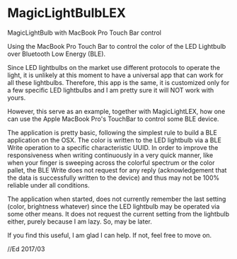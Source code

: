 # MagicLightBulbLEX
MagicLightBulb with MacBook Pro Touch Bar control

Using the MacBook Pro Touch Bar to control the color of the LED Lightbulb over Bluetooth Low Energy (BLE).

Since LED lightbulbs on the market use different protocols to operate the light, it is unlikely at this moment to have a universal app that can work for all these lightbulbs. Therefore, this app is the same, it is customized only for a few specific LED lightbulbs and I am pretty sure it will NOT work with yours.

However, this serve as an example, together with MagicLightLEX, how one can use the Apple MacBook Pro's TouchBar to control some BLE device.

The application is pretty basic, following the simplest rule to build a BLE application on the OSX. The color is written to the LED lightbulb via a BLE Write operation to a specific characteristic UUID. In order to improve the responsiveness when writing continuously in a very quick manner, like when your finger is sweeping across the colorful spectrum or the color pallet, the BLE Write does not request for any reply (acknowledgement that the data is successfully written to the device) and thus may not be 100% reliable under all conditions.

The application when started, does not currently remember the last setting (color, brightness whatever) since the LED lightbulb may be operated via some other means. It does not request the current setting from the lightbulb either, purely because I am lazy. So, may be later.

If you find this useful, I am glad I can help. If not, feel free to move on.


//Ed 2017/03
